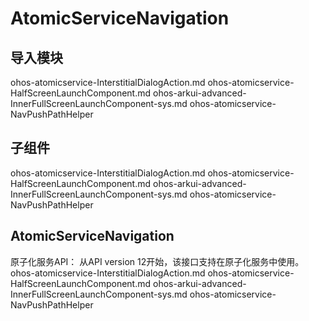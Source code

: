 # AtomicServiceNavigation

## 导入模块
ohos-atomicservice-InterstitialDialogAction.md
ohos-atomicservice-HalfScreenLaunchComponent.md
ohos-arkui-advanced-InnerFullScreenLaunchComponent-sys.md
ohos-atomicservice-NavPushPathHelper

## 子组件
ohos-atomicservice-InterstitialDialogAction.md
ohos-atomicservice-HalfScreenLaunchComponent.md
ohos-arkui-advanced-InnerFullScreenLaunchComponent-sys.md
ohos-atomicservice-NavPushPathHelper

## AtomicServiceNavigation

原子化服务API： 从API version 12开始，该接口支持在原子化服务中使用。
ohos-atomicservice-InterstitialDialogAction.md
ohos-atomicservice-HalfScreenLaunchComponent.md
ohos-arkui-advanced-InnerFullScreenLaunchComponent-sys.md
ohos-atomicservice-NavPushPathHelper